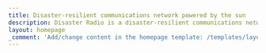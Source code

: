 ```yaml
---
title: Disaster-resilient communications network powered by the sun
description: Disaster Radio is a disaster-resilient communications network powered by the sun.
layout: homepage
_comment: 'Add/change content in the homepage template: /templates/layout/homepage.twig. Content below is ignored.'
---
```

